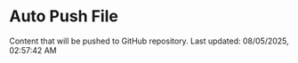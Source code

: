 # Auto Push File

Content that will be pushed to GitHub repository.
Last updated: 08/05/2025, 02:57:42 AM
